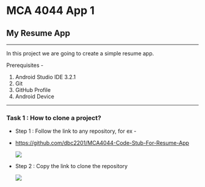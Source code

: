 # MCA 4044 App 1
## My Resume App

___

In this project we are going to create a simple resume app.

Prerequisites - 
1. Android Studio IDE 3.2.1
2. Git
3. GitHub Profile
4. Android Device

___

### Task 1 : How to clone a project?

-   Step 1 : Follow the link to any repository, for ex -
-   https://github.com/dbc2201/MCA4044-Code-Stub-For-Resume-App

    ![](https://github.com/dbc2201/MCA4044-Code-Stub-For-Resume-App/blob/master/app/src/main/res/drawable/follow_repo.png)

-   Step 2 : Copy the link to clone the repository

    ![](https://github.com/dbc2201/MCA4044-Code-Stub-For-Resume-App/blob/master/app/src/main/res/drawable/clone_link.png)


